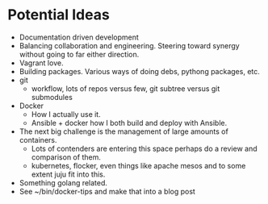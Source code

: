 # Potential Ideas
- Documentation driven development
- Balancing collaboration and engineering. Steering toward synergy without going to far either direction.
- Vagrant love.
- Building packages. Various ways of doing debs, pythong packages, etc.
- git
  - workflow, lots of repos versus few, git subtree versus git submodules
- Docker
  - How I actually use it.
  - Ansible + docker how I both build and deploy with Ansible.
- The next big challenge is the management of large amounts of containers.
  - Lots of contenders are entering this space perhaps do a review and comparison of them.
  - kubernetes, flocker, even things like apache mesos and to some extent juju fit into this.
- Something golang related.
- See ~/bin/docker-tips and make that into a blog post
